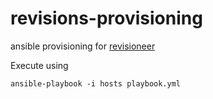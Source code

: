 # revisions-provisioning

ansible provisioning for [revisioneer][1]

Execute using

    ansible-playbook -i hosts playbook.yml

[1]:https://github.com/nicolai86/revisioneer